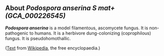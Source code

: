 About *Podospora anserina S mat+ (GCA\_000226545)* 
--------------------------------------------------



***Podospora anserina*** is a model filamentous, ascomycete fungus. It
is non-pathogenic to humans. It is a herbivore dung-colonizing
(coprophilous) fungus. It is pseudohomothallic.

([Text](http://en.wikipedia.org/wiki/Podospora_anserina) from
[Wikipedia](http://en.wikipedia.org/), the free encyclopaedia.)
